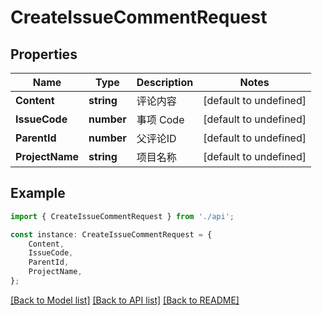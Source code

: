 # CreateIssueCommentRequest


## Properties

Name | Type | Description | Notes
------------ | ------------- | ------------- | -------------
**Content** | **string** | 评论内容 | [default to undefined]
**IssueCode** | **number** | 事项 Code | [default to undefined]
**ParentId** | **number** | 父评论ID | [default to undefined]
**ProjectName** | **string** | 项目名称 | [default to undefined]

## Example

```typescript
import { CreateIssueCommentRequest } from './api';

const instance: CreateIssueCommentRequest = {
    Content,
    IssueCode,
    ParentId,
    ProjectName,
};
```

[[Back to Model list]](../README.md#documentation-for-models) [[Back to API list]](../README.md#documentation-for-api-endpoints) [[Back to README]](../README.md)
